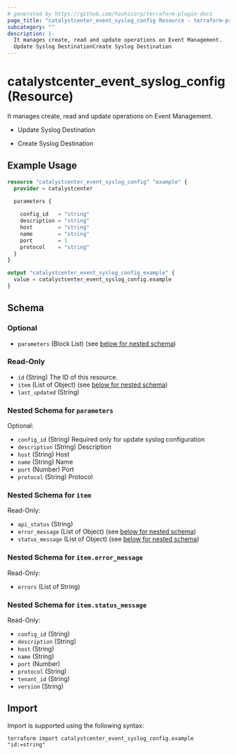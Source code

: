 ```yaml
---
# generated by https://github.com/hashicorp/terraform-plugin-docs
page_title: "catalystcenter_event_syslog_config Resource - terraform-provider-catalystcenter"
subcategory: ""
description: |-
  It manages create, read and update operations on Event Management.
  Update Syslog DestinationCreate Syslog Destination
---
```


# catalystcenter_event_syslog_config (Resource)

It manages create, read and update operations on Event Management.

- Update Syslog Destination

- Create Syslog Destination

## Example Usage

```terraform
resource "catalystcenter_event_syslog_config" "example" {
  provider = catalystcenter
 
  parameters {

    config_id   = "string"
    description = "string"
    host        = "string"
    name        = "string"
    port        = 1
    protocol    = "string"
  }
}

output "catalystcenter_event_syslog_config_example" {
  value = catalystcenter_event_syslog_config.example
}
```

<!-- schema generated by tfplugindocs -->
## Schema

### Optional

- `parameters` (Block List) (see [below for nested schema](#nestedblock--parameters))

### Read-Only

- `id` (String) The ID of this resource.
- `item` (List of Object) (see [below for nested schema](#nestedatt--item))
- `last_updated` (String)

<a id="nestedblock--parameters"></a>
### Nested Schema for `parameters`

Optional:

- `config_id` (String) Required only for update syslog configuration
- `description` (String) Description
- `host` (String) Host
- `name` (String) Name
- `port` (Number) Port
- `protocol` (String) Protocol


<a id="nestedatt--item"></a>
### Nested Schema for `item`

Read-Only:

- `api_status` (String)
- `error_message` (List of Object) (see [below for nested schema](#nestedobjatt--item--error_message))
- `status_message` (List of Object) (see [below for nested schema](#nestedobjatt--item--status_message))

<a id="nestedobjatt--item--error_message"></a>
### Nested Schema for `item.error_message`

Read-Only:

- `errors` (List of String)


<a id="nestedobjatt--item--status_message"></a>
### Nested Schema for `item.status_message`

Read-Only:

- `config_id` (String)
- `description` (String)
- `host` (String)
- `name` (String)
- `port` (Number)
- `protocol` (String)
- `tenant_id` (String)
- `version` (String)

## Import

Import is supported using the following syntax:

```shell
terraform import catalystcenter_event_syslog_config.example "id:=string"
```
